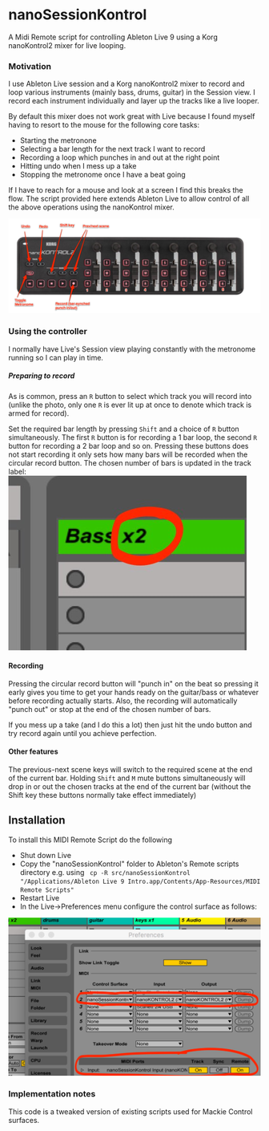 # nanoSessionKontrol
A Midi Remote script for controlling Ableton Live 9 using a Korg nanoKontrol2 mixer for live looping.

### Motivation
I use Ableton Live session and a Korg nanoKontrol2 mixer to record and loop various instruments (mainly bass, drums, guitar) in the Session view. I record each instrument individually and layer up the tracks like a live looper.

By default this mixer does not work great with Live because I found myself having to resort to the mouse for the following core tasks:

* Starting the metronone
* Selecting a bar length for the next track I want to record
* Recording a loop which punches in and out at the right point
* Hitting undo when I mess up a take
* Stopping the metronome once I have a beat going

If I have to reach for a mouse and look at a screen I find this breaks the flow. The script provided here extends Ableton Live to allow control of all the above operations using the nanoKontrol mixer.

![image](overview.jpg)


### Using the controller
I normally have Live's Session view playing constantly with the metronome running so I can play in time.
##### Preparing to record
As is common, press an `R` button to select which track you will record into (unlike the photo, only one `R` is ever lit up at once to denote which track is armed for record).

Set the required bar length by pressing `Shift` and a choice of `R` button simultaneously. The first `R` button is for recording a 1 bar loop, the second `R` button for recording a 2 bar loop and so on. Pressing these buttons does not start recording it only sets how many bars will be recorded when the circular record button. The chosen number of bars is updated in the track label:
![image](BarLength.jpg)

#### Recording
Pressing the circular record button will "punch in" on the beat so pressing it early gives you time to get your hands ready on the guitar/bass or whatever before recording actually starts. Also, the recording will automatically "punch out" or stop at the end of the chosen number of bars.

If you mess up a take (and I do this a lot) then just hit the undo button and try record again until you achieve perfection.

#### Other features
The previous-next scene keys will switch to the required scene at the end of the current bar.
Holding `Shift` and `M` mute buttons simultaneously will drop in or out the chosen tracks at the end of the current bar (without the Shift key these buttons normally take effect immediately)

## Installation
To install this MIDI Remote Script do the following

* Shut down Live
* Copy the "nanoSessionKontrol" folder to Ableton's Remote scripts directory e.g. using ` cp -R src/nanoSessionKontrol  "/Applications/Ableton Live 9 Intro.app/Contents/App-Resources/MIDI Remote Scripts"` 
* Restart Live
* In the Live->Preferences menu configure the control surface as follows:

![image](Preferences.jpg)

 
### Implementation notes
This code is a tweaked version of existing scripts used for Mackie Control surfaces.  